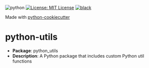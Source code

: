 ![python](https://img.shields.io/badge/python-3.9-blue)
[![License: MIT License](https://img.shields.io/badge/License-MIT-green.svg)](LICENSE)
[![black](https://img.shields.io/badge/code%20style-black-000000.svg)](https://github.com/psf/black)

Made with [python-cookiecutter](https://github.com/jamwine/python-cookiecutter)

# python-utils

* **Package**: python_utils
* **Description**: A Python package that includes custom Python util functions
